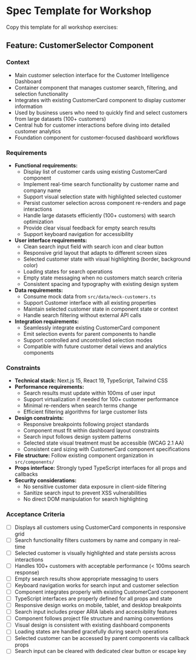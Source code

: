 # Spec Template for Workshop

Copy this template for all workshop exercises:

## Feature: CustomerSelector Component

### Context
- Main customer selection interface for the Customer Intelligence Dashboard
- Container component that manages customer search, filtering, and selection functionality
- Integrates with existing CustomerCard component to display customer information
- Used by business users who need to quickly find and select customers from large datasets (100+ customers)
- Central hub for customer interactions before diving into detailed customer analytics
- Foundation component for customer-focused dashboard workflows

### Requirements
- **Functional requirements:**
  - Display list of customer cards using existing CustomerCard component
  - Implement real-time search functionality by customer name and company name
  - Support visual selection state with highlighted selected customer
  - Persist customer selection across component re-renders and page interactions
  - Handle large datasets efficiently (100+ customers) with search optimization
  - Provide clear visual feedback for empty search results
  - Support keyboard navigation for accessibility
- **User interface requirements:**
  - Clean search input field with search icon and clear button
  - Responsive grid layout that adapts to different screen sizes
  - Selected customer state with visual highlighting (border, background color)
  - Loading states for search operations
  - Empty state messaging when no customers match search criteria
  - Consistent spacing and typography with existing design system
- **Data requirements:**
  - Consume mock data from `src/data/mock-customers.ts`
  - Support Customer interface with all existing properties
  - Maintain selected customer state in component state or context
  - Handle search filtering without external API calls
- **Integration requirements:**
  - Seamlessly integrate existing CustomerCard component
  - Emit selection events for parent components to handle
  - Support controlled and uncontrolled selection modes
  - Compatible with future customer detail views and analytics components

### Constraints
- **Technical stack:** Next.js 15, React 19, TypeScript, Tailwind CSS
- **Performance requirements:**
  - Search results must update within 100ms of user input
  - Support virtualization if needed for 100+ customer performance
  - Minimal re-renders when search terms change
  - Efficient filtering algorithms for large customer lists
- **Design constraints:**
  - Responsive breakpoints following project standards
  - Component must fit within dashboard layout constraints
  - Search input follows design system patterns
  - Selected state visual treatment must be accessible (WCAG 2.1 AA)
  - Consistent card sizing with CustomerCard component specifications
- **File structure:** Follow existing component organization in `src/components/`
- **Props interface:** Strongly typed TypeScript interfaces for all props and callbacks
- **Security considerations:** 
  - No sensitive customer data exposure in client-side filtering
  - Sanitize search input to prevent XSS vulnerabilities
  - No direct DOM manipulation for search highlighting

### Acceptance Criteria
- [ ] Displays all customers using CustomerCard components in responsive grid
- [ ] Search functionality filters customers by name and company in real-time
- [ ] Selected customer is visually highlighted and state persists across interactions
- [ ] Handles 100+ customers with acceptable performance (< 100ms search response)
- [ ] Empty search results show appropriate messaging to users
- [ ] Keyboard navigation works for search input and customer selection
- [ ] Component integrates properly with existing CustomerCard component
- [ ] TypeScript interfaces are properly defined for all props and state
- [ ] Responsive design works on mobile, tablet, and desktop breakpoints
- [ ] Search input includes proper ARIA labels and accessibility features
- [ ] Component follows project file structure and naming conventions
- [ ] Visual design is consistent with existing dashboard components
- [ ] Loading states are handled gracefully during search operations
- [ ] Selected customer can be accessed by parent components via callback props
- [ ] Search input can be cleared with dedicated clear button or escape key